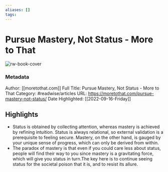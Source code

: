 ```yaml
---
aliases: []
tags:
---
```

# Pursue Mastery, Not Status - More to That

![rw-book-cover](https://readwise-assets.s3.amazonaws.com/static/images/article4.6bc1851654a0.png)
### Metadata
Author: [[moretothat.com]]
Full Title: Pursue Mastery, Not Status - More to That
Category: #readwise/articles
URL: https://moretothat.com/pursue-mastery-not-status/
Date Highlighted: [[2022-09-16-Friday]]

## Highlights
- Status is obtained by collecting attention, whereas mastery is achieved by refining intuition. Status is always relational, so external validation is a prerequisite to feeling secure. Mastery, on the other hand, is gauged by your unique sense of progress, which can only be derived from within.
- The paradox of mastery is that even if you could care less about status, people will find their way to you since mastery is a gravitating force, which will give you status in turn.The key here is to continue seeing status for the societal poison that it is, and to resist its allure.

